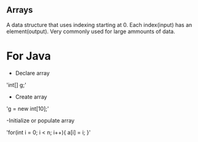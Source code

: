 ## Arrays

A data structure that uses indexing starting at 0. Each index(input) has an element(output). Very commonly used for large ammounts of data. 

# For Java
- Declare array

'int[] g;'

- Create array

'g = new int[10];'

-Initialize or populate array

'for(int i = 0; i < n; i++){
a[i] = i;
}'
 
